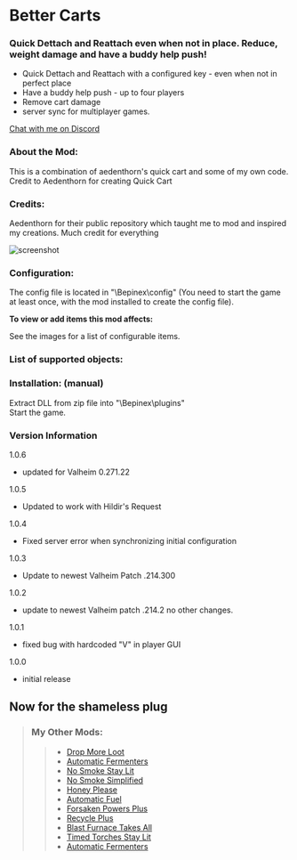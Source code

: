 
# Better Carts

### Quick Dettach and Reattach even when not in place.  Reduce, weight damage and have a buddy help push!


- Quick Dettach and Reattach with a configured key - even when not in perfect place
- Have a buddy help push - up to four players
- Remove cart damage
- server sync for multiplayer games. 

[Chat with me on Discord](https://discord.com/users/TastyChickenLegs#4818)

### About the Mod:
This is a combination of aedenthorn's quick cart and some of my own code.  Credit to Aedenthorn for creating Quick Cart


### Credits:

Aedenthorn for their public repository which taught me to mod and inspired my creations.  Much credit for everything

![screenshot](https://i.ibb.co/1MdbFK9/cartmenu.png)


### Configuration:

The config file is located in "<GameDirectory>\Bepinex\config" (You need to start the game at least once, with the mod installed to create the config file).

<b>To view or add items this mod affects:  </b>

See the images for a list of configurable items.


### List of supported objects:




### Installation: (manual)  


Extract DLL from zip file into "<GameDirectory>\Bepinex\plugins"  
Start the game.

### Version Information


1.0.6

- updated for Valheim 0.271.22


1.0.5

- Updated to work with Hildir's Request

1.0.4

- Fixed server error when synchronizing initial configuration



1.0.3

- Update to newest Valheim Patch .214.300


1.0.2

- update to newest Valheim patch .214.2 no other changes.

1.0.1

- fixed bug with hardcoded "V" in player GUI

1.0.0

- initial release
##	Now for the shameless plug

> ### My Other Mods:
>>* [Drop More Loot](https://valheim.thunderstore.io/package/TastyChickenLegs/DropMoreLoot/)
>>* [Automatic Fermenters](https://valheim.thunderstore.io/package/TastyChickenLegs/AutomaticFermenters/)
>>* [No Smoke Stay Lit](https://valheim.thunderstore.io/package/TastyChickenLeg/NoSmokeStayLit/)
>>* [No Smoke Simplified](https://valheim.thunderstore.io/package/TastyChickenLegs/NoSmokeSimplified/)
>>* [Honey Please](https://valheim.thunderstore.io/package/TastyChickenLegs/HoneyPlease/)
>>* [Automatic Fuel](https://valheim.thunderstore.io/package/TastyChickenLeg/AutomaticFuel/)
>>* [Forsaken Powers Plus](https://valheim.thunderstore.io/package/TastyChickenLeg/ForsakenPowersPlus/)
>>* [Recycle Plus](https://valheim.thunderstore.io/package/TastyChickenLeg/RecyclePlus/)
>>* [Blast Furnace Takes All](https://valheim.thunderstore.io/package/TastyChickenLeg/BlastFurnaceTakesAll/)
>>* [Timed Torches Stay Lit](https://valheim.thunderstore.io/package/TastyChickenLeg/TimedTorchesStayLit/)
>>* [Automatic Fermenters](https://valheim.thunderstore.io/package/TastyChickenLegs/AutomaticFermenters/)
